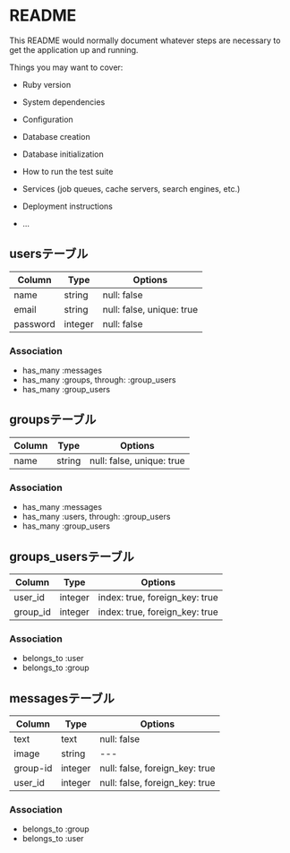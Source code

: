 # README

This README would normally document whatever steps are necessary to get the
application up and running.

Things you may want to cover:

* Ruby version

* System dependencies

* Configuration

* Database creation

* Database initialization

* How to run the test suite

* Services (job queues, cache servers, search engines, etc.)

* Deployment instructions

* ...

## usersテーブル

|Column|Type|Options|
|------|----|-------|
|name|string|null: false|
|email|string|null: false, unique: true|
|password|integer|null: false|

### Association
- has_many :messages
- has_many :groups, through: :group_users
- has_many :group_users

## groupsテーブル

|Column|Type|Options|
|------|----|-------|
|name|string|null: false, unique: true|

### Association
- has_many :messages
- has_many :users, through: :group_users
- has_many :group_users

## groups_usersテーブル

|Column|Type|Options|
|------|----|-------|
|user_id|integer|index: true, foreign_key: true|
|group_id|integer|index: true, foreign_key: true|

### Association
- belongs_to :user
- belongs_to :group

## messagesテーブル

|Column|Type|Options|
|------|----|-------|
|text|text|null: false|
|image|string|---|
|group-id|integer|null: false, foreign_key: true|
|user_id|integer|null: false, foreign_key: true|

### Association
- belongs_to :group
- belongs_to :user